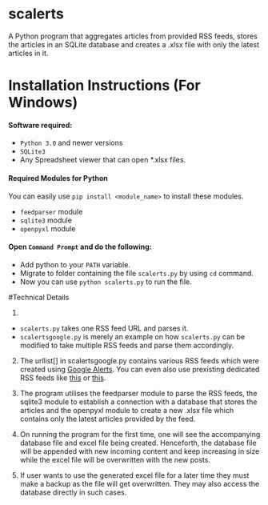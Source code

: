 # scalerts
A Python program that aggregates articles from provided RSS feeds, stores the articles in an SQLite database and creates a .xlsx file with only the latest articles in it. 

# Installation Instructions (For Windows)

#### Software required:
* `Python 3.0` and newer versions
* `SQLite3`
* Any Spreadsheet viewer that can open *.xlsx files.

#### Required Modules for Python
You can easily use `pip install <module_name>` to install these modules.
* `feedparser` module
* `sqlite3` module
* `openpyxl` module

#### Open `Command Prompt` and do the following:
* Add python to your `PATH` variable.
* Migrate to folder containing the file `scalerts.py` by using `cd` command.
* Now you can use `python scalerts.py` to run the file.


#Technical Details

1. 
* `scalerts.py` takes one RSS feed URL and parses it.
* `scalertsgoogle.py` is merely an example on how `scalerts.py` can be modified to take multiple RSS feeds and parse them accordingly.

2. The urllist[] in scalertsgoogle.py contains various RSS feeds which were created using [Google Alerts](https://www.google.com/alerts). You can even also use prexisting dedicated RSS feeds like [this](http://www.metal.com/rss/aluminum) or [this](http://timesofindia.indiatimes.com/rssfeedstopstories.cms). 

3. The program utilises the feedparser module to parse the RSS feeds, the sqlite3 module to establish a connection with a database that stores the articles and the openpyxl module to create a new .xlsx file which contains only the latest articles provided by the feed.

4. On running the program for the first time, one will see the accompanying database file and excel file being created. Henceforth, the database file will be appended with new incoming content and keep increasing in size while the excel file will be overwritten with the new posts.

5. If user wants to use the generated excel file for a later time they must make a backup as the file will get overwritten. They may also access the database directly in such cases.
